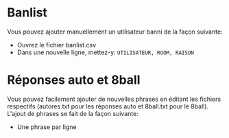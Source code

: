 Banlist
=======

Vous pouvez ajouter manuellement un utilisateur banni de la façon suivante:
- Ouvrez le fichier banlist.csv
- Dans une nouvelle ligne, mettez-y: `UTILISATEUR, ROOM, RAISON`

Réponses auto et 8ball
=======================================================

Vous pouvez facilement ajouter de nouvelles phrases en éditant les fichiers respectifs 
(autores.txt pour les réponses auto et 8ball.txt pour le 8ball). L'ajout de phrases se
fait de la façon suivante:
- Une phrase par ligne
